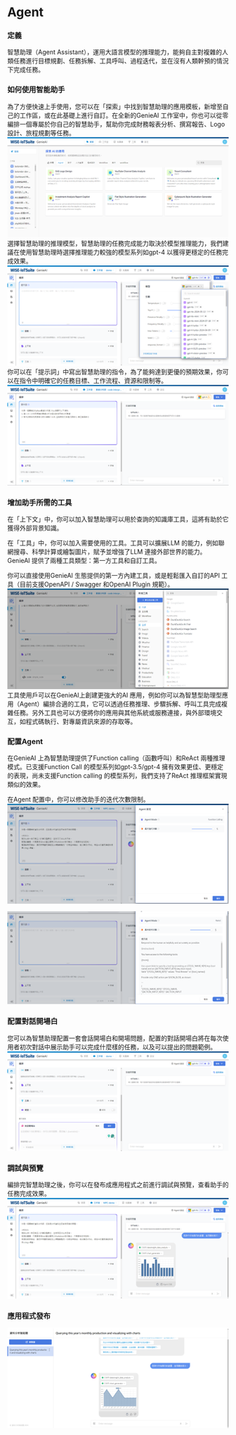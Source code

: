 # Agent

### 定義

智慧助理（Agent Assistant），運用大語言模型的推理能力，能夠自主對複雜的人類任務進行目標規劃、任務拆解、工具呼叫、過程迭代，並在沒有人類幹預的情況下完成任務。

### 如何使用智能助手

為了方便快速上手使用，您可以在「探索」中找到智慧助理的應用模板，新增至自己的工作區，或在此基礎上進行自訂。在全新的GenieAI 工作室中，你也可以從零編排一個專屬於你自己的智慧助手，幫助你完成財務報表分析、撰寫報告、Logo 設計、旅程規劃等任務。
![智慧助理應用模板](/建構/images/智慧助理應用模板.png)
選擇智慧助理的推理模型，智慧助理的任務完成能力取決於模型推理能力，我們建議在使用智慧助理時選擇推理能力較強的模型系列如gpt-4 以獲得更穩定的任務完成效果。
![智慧助理的推理模型](/建構/images/智慧助理的推理模型.png)
你可以在「提示詞」中寫出智慧助理的指令，為了能夠達到更優的預期效果，你可以在指令中明確它的任務目標、工作流程、資源和限制等。
![智慧助理提示詞](/建構/images/智慧助理提示詞.png)
### 增加助手所需的工具
在「上下文」中，你可以加入智慧助理可以用於查詢的知識庫工具，這將有助於它獲得外部背景知識。

在「工具」中，你可以加入需要使用的工具。工具可以擴展LLM 的能力，例如聯網搜尋、科學計算或繪製圖片，賦予並增強了LLM 連接外部世界的能力。 GenieAI 提供了兩種工具類型：第一方工具和自訂工具。

你可以直接使用GenieAI 生態提供的第一方內建工具，或是輕鬆匯入自訂的API 工具（目前支援OpenAPI / Swagger 和OpenAI Plugin 規範）。
![加入工具](/建構/images/加入工具.png)
工具使用戶可以在GenieAI上創建更強大的AI 應用，例如你可以為智慧型助理型應用（Agent）編排合適的工具，它可以透過任務推理、步驟拆解、呼叫工具完成複雜任務。另外工具也可以方便將你的應用與其他系統或服務連接，與外部環境交互，如程式碼執行、對專屬資訊來源的存取等。

### 配置Agent
在GenieAI 上為智慧助理提供了Function calling（函數呼叫）和ReAct 兩種推理模式。已支援Function Call 的模型系列如gpt-3.5/gpt-4 擁有效果更佳、更穩定的表現，尚未支援Function calling 的模型系列，我們支持了ReAct 推理框架實現類似的效果。

在Agent 配置中，你可以修改助手的迭代次數限制。
![助手迭代次數](/建構/images/助手迭代次數.png)

![ReAct模式](/建構/images/ReAct模式.png)

### 配置對話開場白
您可以為智慧助理配置一套會話開場白和開場問題，配置的對話開場白將在每次使用者初次對話中展示助手可以完成什麼樣的任務，以及可以提出的問題範例。
![agent配置對話開場白](/建構/images/agent配置對話開場白.png)

### 調試與預覽
編排完智慧助理之後，你可以在發布成應用程式之前進行調試與預覽，查看助手的任務完成效果。
![agent調試與預覽](/建構/images/agent調試與預覽.png)

### 應用程式發布
![agent應用程式發布](/建構/images/agent應用程式發布.png)